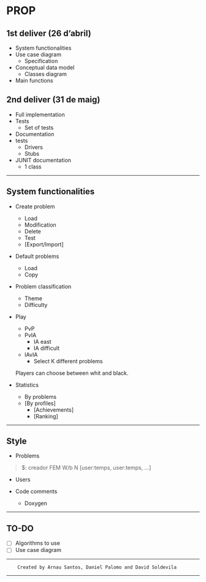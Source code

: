 # PROP
 
## 1st deliver (26 d’abril)

- System functionalities
- Use case diagram
    - Specification
- Conceptual data model
    - Classes diagram
- Main functions

## 2nd deliver (31 de maig)

- Full implementation
- Tests
    - Set of tests
- Documentation
- tests
    - Drivers
    - Stubs
- JUNIT documentation
    - 1 class

---

## System functionalities

- Create problem
    - Load
    - Modification
    - Delete
    - Test
    - [Export/Import]
- Default problems
    - Load
    - Copy
- Problem classification
    - Theme
    - Difficulty
- Play
    - PvP
    - PvIA
        - IA east
        - IA difficult
    - IAvIA
        - Select K different problems

    Players can choose between whit and black.
- Statistics 
    - By problems
    - [By profiles]
        - [Achievements]
        - [Ranking]
    
---

## Style

- Problems

> $: creador FEM W/b N [user:temps, user:temps, ...]

- Users

- Code comments
    - Doxygen
---

## TO-DO

- [ ] Algorithms to use
- [ ] Use case diagram

---

        Created by Arnau Santos, Daniel Palomo and David Soldevila
---